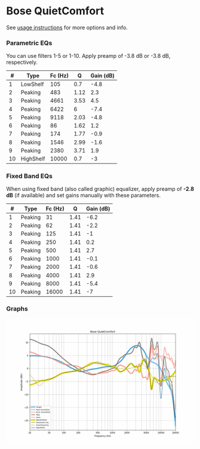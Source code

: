 # Bose QuietComfort
See [usage instructions](https://github.com/jaakkopasanen/AutoEq#usage) for more options and info.

### Parametric EQs
You can use filters 1-5 or 1-10. Apply preamp of -3.8 dB or -3.8 dB, respectively.

|   # | Type      |   Fc (Hz) |    Q |   Gain (dB) |
|-----|-----------|-----------|------|-------------|
|   1 | LowShelf  |       105 | 0.7  |        -4.8 |
|   2 | Peaking   |       483 | 1.12 |         2.3 |
|   3 | Peaking   |      4661 | 3.53 |         4.5 |
|   4 | Peaking   |      6422 | 6    |        -7.4 |
|   5 | Peaking   |      9118 | 2.03 |        -4.8 |
|   6 | Peaking   |        86 | 1.62 |         1.2 |
|   7 | Peaking   |       174 | 1.77 |        -0.9 |
|   8 | Peaking   |      1546 | 2.99 |        -1.6 |
|   9 | Peaking   |      2380 | 3.71 |         1.9 |
|  10 | HighShelf |     10000 | 0.7  |        -3   |

### Fixed Band EQs
When using fixed band (also called graphic) equalizer, apply preamp of **-2.8 dB** (if available) and set gains manually with these parameters.

|   # | Type    |   Fc (Hz) |    Q |   Gain (dB) |
|-----|---------|-----------|------|-------------|
|   1 | Peaking |        31 | 1.41 |        -6.2 |
|   2 | Peaking |        62 | 1.41 |        -2.2 |
|   3 | Peaking |       125 | 1.41 |        -1   |
|   4 | Peaking |       250 | 1.41 |         0.2 |
|   5 | Peaking |       500 | 1.41 |         2.7 |
|   6 | Peaking |      1000 | 1.41 |        -0.1 |
|   7 | Peaking |      2000 | 1.41 |        -0.6 |
|   8 | Peaking |      4000 | 1.41 |         2.9 |
|   9 | Peaking |      8000 | 1.41 |        -5.4 |
|  10 | Peaking |     16000 | 1.41 |        -7   |

### Graphs
![](./Bose%20QuietComfort.png)
